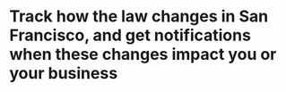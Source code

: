 # Track how the law changes in San Francisco, and get notifications when these changes impact you or your business
